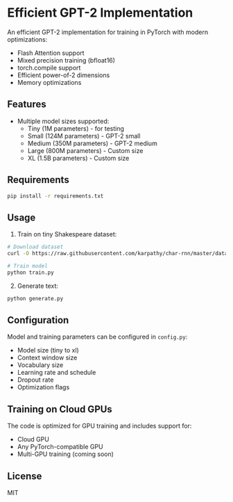 # Efficient GPT-2 Implementation

An efficient GPT-2 implementation for training in PyTorch with modern optimizations:
- Flash Attention support
- Mixed precision training (bfloat16)
- torch.compile support
- Efficient power-of-2 dimensions
- Memory optimizations

## Features

- Multiple model sizes supported:
  - Tiny (1M parameters) - for testing
  - Small (124M parameters) - GPT-2 small
  - Medium (350M parameters) - GPT-2 medium
  - Large (800M parameters) - Custom size
  - XL (1.5B parameters) - Custom size

## Requirements

```bash
pip install -r requirements.txt
```

## Usage

1. Train on tiny Shakespeare dataset:
```bash
# Download dataset
curl -O https://raw.githubusercontent.com/karpathy/char-rnn/master/data/tinyshakespeare/input.txt

# Train model
python train.py
```

2. Generate text:
```bash
python generate.py
```

## Configuration

Model and training parameters can be configured in `config.py`:
- Model size (tiny to xl)
- Context window size
- Vocabulary size
- Learning rate and schedule
- Dropout rate
- Optimization flags

## Training on Cloud GPUs

The code is optimized for GPU training and includes support for:
- Cloud GPU
- Any PyTorch-compatible GPU
- Multi-GPU training (coming soon)

## License

MIT 